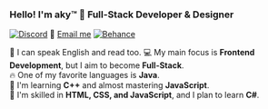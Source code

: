 ### Hello! I'm aky™ 🍓 Full-Stack Developer & Designer  

[![Discord](https://img.shields.io/badge/Discord-7289DA?style=for-the-badge&logo=discord&logoColor=white)](https://discord.com)  📧 [Email me](mailto:akyagathadev@gmail.com)
[![Behance](https://img.shields.io/badge/Behance-0054F7?style=for-the-badge&logo=behance&logoColor=white)](https://www.behance.net/akpa)  

🌱 I can speak English and read too.
💻 My main focus is **Frontend Development**, but I aim to become **Full-Stack**.  
🔥 One of my favorite languages is **Java**.  
🚀 I'm learning **C++** and almost mastering **JavaScript**.  
🎨 I'm skilled in **HTML, CSS, and JavaScript**, and I plan to learn **C#**.  


